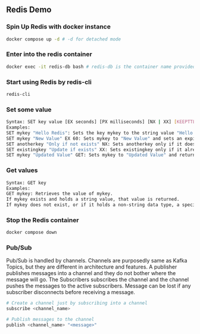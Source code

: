 ## Redis Demo

### Spin Up Redis with docker instance

```bash
docker compose up -d # -d for detached mode
```

### Enter into the redis container

```bash
docker exec -it redis-db bash # redis-db is the container name provided
```

### Start using Redis by redis-cli
```bash
redis-cli
```

### Set some value
```bash
Syntax: SET key value [EX seconds] [PX milliseconds] [NX | XX] [KEEPTTL] [GET]
Examples:
SET mykey "Hello Redis": Sets the key mykey to the string value "Hello Redis".
SET mykey "New Value" EX 60: Sets mykey to "New Value" and sets an expiration time of 60 seconds.
SET anotherkey "Only if not exists" NX: Sets anotherkey only if it does not already exist.
SET existingkey "Update if exists" XX: Sets existingkey only if it already exists.
SET mykey "Updated Value" GET: Sets mykey to "Updated Value" and returns the old value of mykey.
```

### Get values
```bash
Syntax: GET key
Examples:
GET mykey: Retrieves the value of mykey.
If mykey exists and holds a string value, that value is returned.
If mykey does not exist, or if it holds a non-string data type, a special value nil (or equivalent in client libraries) is returned.
```

### Stop the Redis container

```bash
docker compose down
```

### Pub/Sub

Pub/Sub is handled by channels. Channels are purposedly same as Kafka Topics, but they are different in architecture and features. A publisher publishes messages into a channel and they do not bother where the message will go. The Subscribers subscribes the channel and the channel pushes the messages to the active subscribers. Message can be lost if any subscriber disconnects before receiving a message.

```bash
# Create a channel just by subscribing into a channel
subscribe <channel_name>

# Publish messages to the channel
publish <channel_name> "<message>"
```

